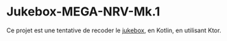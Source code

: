 # Jukebox-MEGA-NRV-Mk.1
Ce projet est une tentative de recoder le [jukebox](https://github.com/khatharsis42/jukebox-ultra-nrv), en Kotlin, en utilisant Ktor.
